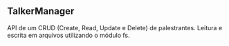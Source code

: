 ## TalkerManager
API de um CRUD (Create, Read, Update e Delete) de palestrantes. Leitura e escrita em arquivos utilizando o módulo fs.
